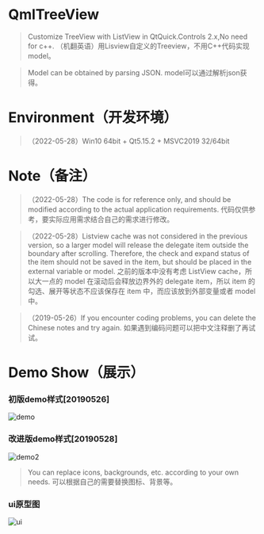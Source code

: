﻿# QmlTreeView

> Customize TreeView with ListView in QtQuick.Controls 2.x,No need for c++. （机翻英语）用Lisview自定义的Treeview，不用C++代码实现model。

> Model can be obtained by parsing JSON. model可以通过解析json获得。

# Environment（开发环境）

> （2022-05-28）Win10 64bit + Qt5.15.2 + MSVC2019 32/64bit

# Note（备注）

> （2022-05-28）The code is for reference only, and should be modified according to the actual application requirements. 代码仅供参考，要实际应用需求结合自己的需求进行修改。

> （2022-05-28）Listview cache was not considered in the previous version, so a larger model will release the delegate item outside the boundary after scrolling. Therefore, the check and expand status of the item should not be saved in the item, but should be placed in the external variable or model. 之前的版本中没有考虑 ListView cache，所以大一点的 model 在滚动后会释放边界外的 delegate item，所以 item 的勾选、展开等状态不应该保存在 item 中，而应该放到外部变量或者 model 中。

> （2019-05-26）If you encounter coding problems, you can delete the Chinese notes and try again. 如果遇到编码问题可以把中文注释删了再试试。

# Demo Show（展示）

### 初版demo样式[20190526]
![demo](https://github.com/gongjianbo/QmlTreeView/blob/master/img/demo.png)

### 改进版demo样式[20190528]
![demo2](https://github.com/gongjianbo/QmlTreeView/blob/master/img/demo_2.png)

> You can replace icons, backgrounds, etc. according to your own needs. 可以根据自己的需要替换图标、背景等。

### ui原型图
![ui](https://github.com/gongjianbo/QmlTreeView/blob/master/img/uimodel.png)

